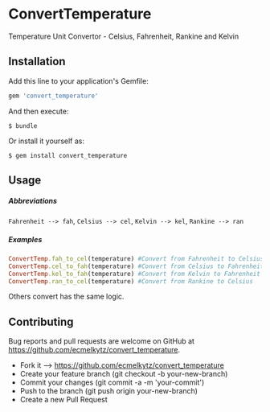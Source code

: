 # ConvertTemperature

Temperature Unit Convertor - Celsius, Fahrenheit, Rankine and Kelvin

## Installation

Add this line to your application's Gemfile:

```ruby
gem 'convert_temperature'
```

And then execute:

    $ bundle

Or install it yourself as:

    $ gem install convert_temperature

## Usage

##### Abbreviations
`Fahrenheit --> fah`, `Celsius --> cel`, `Kelvin --> kel`, `Rankine --> ran`


##### Examples
```ruby
ConvertTemp.fah_to_cel(temperature) #Convert from Fahrenheit to Celsius
ConvertTemp.cel_to_fah(temperature) #Convert from Celsius to Fahrenheit
ConvertTemp.kel_to_fah(temperature) #Convert from Kelvin to Fahrenheit
ConvertTemp.ran_to_cel(temperature) #Convert from Rankine to Celsius
```
Others convert has the same logic.

## Contributing

Bug reports and pull requests are welcome on GitHub at https://github.com/ecmelkytz/convert_temperature.

- Fork it --> https://github.com/ecmelkytz/convert_temperature
- Create your feature branch (git checkout -b your-new-branch)
- Commit your changes (git commit -a -m 'your-commit')
- Push to the branch (git push origin your-new-branch)
- Create a new Pull Request

